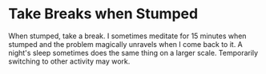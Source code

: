 # Take Breaks when Stumped

When stumped, take a break. I sometimes meditate for 15 minutes when stumped and the problem magically unravels when I come back to it. A night's sleep sometimes does the same thing on a larger scale. Temporarily switching to other activity may work.
